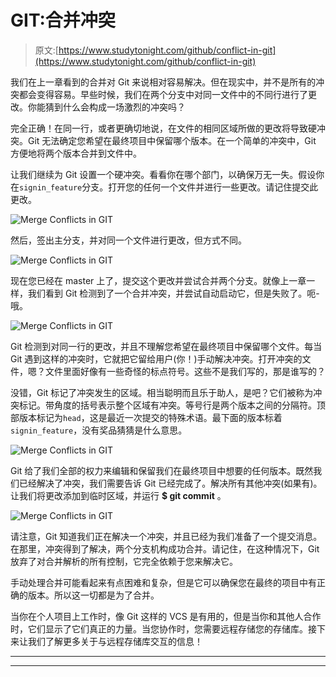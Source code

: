# GIT:合并冲突

> 原文:[https://www.studytonight.com/github/conflict-in-git](https://www.studytonight.com/github/conflict-in-git)

我们在上一章看到的合并对 Git 来说相对容易解决。但在现实中，并不是所有的冲突都会变得容易。早些时候，我们在两个分支中对同一文件中的不同行进行了更改。你能猜到什么会构成一场激烈的冲突吗？

完全正确！在同一行，或者更确切地说，在文件的相同区域所做的更改将导致硬冲突。Git 无法确定您希望在最终项目中保留哪个版本。在一个简单的冲突中，Git 方便地将两个版本合并到文件中。

让我们继续为 Git 设置一个硬冲突。看看你在哪个部门，以确保万无一失。假设你在`signin_feature`分支。打开您的任何一个文件并进行一些更改。请记住提交此更改。

![Merge Conflicts in GIT](../Images/be83cb40a05f36beba5c1b1aecfb2ff8.png)

然后，签出主分支，并对同一个文件进行更改，但方式不同。

![Merge Conflicts in GIT](../Images/f9c8141052242537b2e3c3258240542a.png)

现在您已经在 master 上了，提交这个更改并尝试合并两个分支。就像上一章一样，我们看到 Git 检测到了一个合并冲突，并尝试自动启动它，但是失败了。呃-哦。

![Merge Conflicts in GIT](../Images/9d6ec2422106d1e1060157575eb408a7.png)

Git 检测到对同一行的更改，并且不理解您希望在最终项目中保留哪个文件。每当 Git 遇到这样的冲突时，它就把它留给用户(你！)手动解决冲突。打开冲突的文件，嗯？文件里面好像有一些奇怪的标点符号。这些不是我们写的，那是谁写的？

没错，Git 标记了冲突发生的区域。相当聪明而且乐于助人，是吧？它们被称为冲突标记。带角度的括号表示整个区域有冲突。等号行是两个版本之间的分隔符。顶部版本标记为`head`，这是最近一次提交的特殊术语。最下面的版本标着`signin_feature`，没有奖品猜猜是什么意思。

![Merge Conflicts in GIT](../Images/7ea80106db9a4dabfe7b42e864ab4542.png)

Git 给了我们全部的权力来编辑和保留我们在最终项目中想要的任何版本。既然我们已经解决了冲突，我们需要告诉 Git 已经完成了。解决所有其他冲突(如果有)。让我们将更改添加到临时区域，并运行 **$ git commit** 。

![Merge Conflicts in GIT](../Images/fc909c906c4c82d63ed2858dfcebbd22.png)

请注意，Git 知道我们正在解决一个冲突，并且已经为我们准备了一个提交消息。在那里，冲突得到了解决，两个分支机构成功合并。请记住，在这种情况下，Git 放弃了对合并解析的所有控制，它完全依赖于您来解决它。

手动处理合并可能看起来有点困难和复杂，但是它可以确保您在最终的项目中有正确的版本。所以这一切都是为了合并。

当你在个人项目上工作时，像 Git 这样的 VCS 是有用的，但是当你和其他人合作时，它们显示了它们真正的力量。当您协作时，您需要远程存储您的存储库。接下来让我们了解更多关于与远程存储库交互的信息！

* * *

* * *